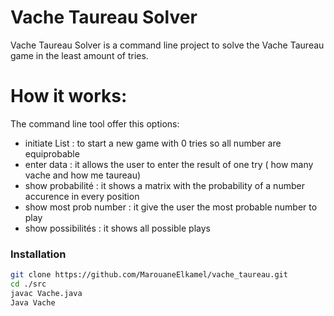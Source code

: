 # Vache Taureau Solver


Vache Taureau Solver is a command line project to solve the Vache Taureau game in the least amount of tries.

# How it works:
The command line tool offer this options:
  - initiate List : to start a new game with 0 tries so all number are equiprobable
  - enter data : it allows the user to enter the result of one try ( how many vache and how me taureau)
  - show probabilité : it shows a matrix with the probability of a number accurence in every position
  - show most prob number : it give the user the most probable number to play
  - show possibilités : it shows all possible plays

### Installation


```sh
git clone https://github.com/MarouaneElkamel/vache_taureau.git
cd ./src
javac Vache.java
Java Vache
```


